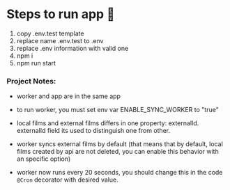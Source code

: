 # Steps to run app :rocket:
1. copy .env.test template 
2. replace name .env.test to .env
3. replace .env information with valid one
4. npm i
5. npm run start


### Project Notes:
- worker and app are in the same app

- to run worker, you must set env var ENABLE_SYNC_WORKER to "true"

- local films and external films differs in one property: externalId.
externalId field its used to distinguish one from other.

- worker syncs external films by default (that means that by default, local films created by api are not deleted, you can enable this behavior with an specific option)

- worker now runs every 20 seconds, you should change this in the code `@Cron` decorator with desired value.